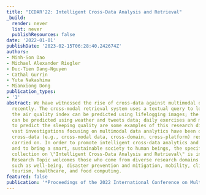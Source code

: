 ```yaml
---
title: "ICDAR'22: Intelligent Cross-Data Analysis and Retrieval"
_build:
  render: never
  list: never
  publishResources: false
date: '2022-01-01'
publishDate: '2023-02-15T06:28:40.242674Z'
authors:
- Minh-Son Dao
- Michael Alexander Riegler
- Duc-Tien Dang-Nguyen
- Cathal Gurrin
- Yuta Nakashima
- Mianxiong Dong
publication_types:
- '1'
abstract: We have witnessed the rise of cross-data against multimodal data problems
  recently. The cross-modal retrieval system uses a textual query to look for images;
  the air quality index can be predicted using lifelogging images; the congestion
  can be predicted using weather and tweets data; daily exercises and meals can help
  to predict the sleeping quality are some examples of this research direction. Although
  vast investigations focusing on multimodal data analytics have been developed, few
  cross-data (e.g., cross-modal data, cross-domain, cross-platform) research has been
  carried on. In order to promote intelligent cross-data analytics and retrieval research
  and to bring a smart, sustainable society to human beings, the specific article
  collection on \"Intelligent Cross-Data Analysis and Retrieval\" is introduced. This
  Research Topic welcomes those who come from diverse research domains and disciplines
  such as well-being, disaster prevention and mitigation, mobility, climate change,
  tourism, healthcare, and food computing.
featured: false
publication: '*Proceedings of the 2022 International Conference on Multimedia Retrieval*'
---
```


